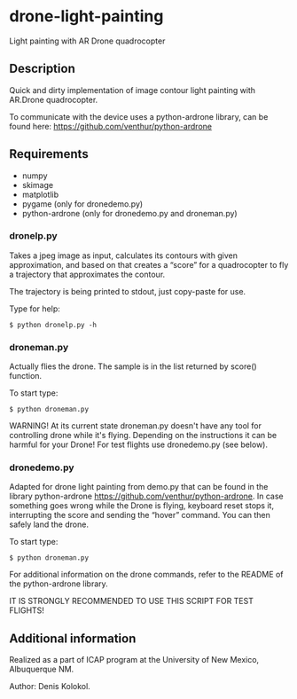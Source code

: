 drone-light-painting
====================

Light painting with AR Drone quadrocopter

## Description

Quick and dirty implementation of image contour light painting with AR.Drone quadrocopter.

To communicate with the device uses a python-ardrone library, can be found here: https://github.com/venthur/python-ardrone

## Requirements
- numpy
- skimage
- matplotlib
- pygame (only for dronedemo.py)
- python-ardrone (only for dronedemo.py and droneman.py)

### dronelp.py

Takes a jpeg image as input, calculates its contours with given approximation, and based on that creates a “score” for a quadrocopter to fly a trajectory that approximates the contour.

The trajectory is being printed to stdout, just copy-paste for use.

Type for help:

`$ python dronelp.py -h`

### droneman.py

Actually flies the drone. The sample is in the list returned by score() function.

To start type:

`$ python droneman.py`

WARNING! At its current state droneman.py doesn't have any tool for controlling drone while it's flying. Depending on the instructions it can be harmful for your Drone! For test flights use dronedemo.py (see below).

### dronedemo.py

Adapted for drone light painting from demo.py that can be found in the library python-ardrone https://github.com/venthur/python-ardrone. In case something goes wrong while the Drone is flying, keyboard reset stops it, interrupting the score and sending the “hover” command. You can then safely land the drone.

To start type:

`$ python droneman.py`

For additional information on the drone commands, refer to the README of the python-ardrone library.

IT IS STRONGLY RECOMMENDED TO USE THIS SCRIPT FOR TEST FLIGHTS!

## Additional information

Realized as a part of ICAP program at the University of New Mexico, Albuquerque NM.

Author: Denis Kolokol.
